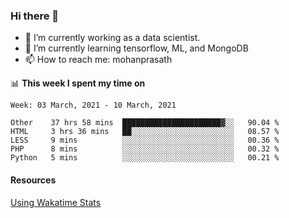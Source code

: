 ### Hi there 👋

- 🔭 I’m currently working as a data scientist.
- 🌱 I’m currently learning tensorflow, ML, and MongoDB
- 📫 How to reach me: mohanprasath

📊 **This week I spent my time on**
<!--START_SECTION:waka-->
```text
Week: 03 March, 2021 - 10 March, 2021

Other    37 hrs 58 mins  ██████████████████████▓░░   90.04 % 
HTML     3 hrs 36 mins   ██░░░░░░░░░░░░░░░░░░░░░░░   08.57 % 
LESS     9 mins          ░░░░░░░░░░░░░░░░░░░░░░░░░   00.36 % 
PHP      8 mins          ░░░░░░░░░░░░░░░░░░░░░░░░░   00.32 % 
Python   5 mins          ░░░░░░░░░░░░░░░░░░░░░░░░░   00.21 % 
```
<!--END_SECTION:waka-->

#### Resources
[Using Wakatime Stats](https://github.com/marketplace/actions/waka-readme)
